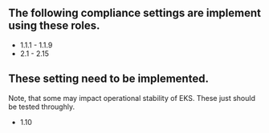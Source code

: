 ## The following compliance settings are implement using these roles.
* 1.1.1 - 1.1.9
* 2.1 - 2.15


## These setting need to be implemented.
Note, that some may impact operational stability of EKS. These just should be tested throughly.
* 1.10
